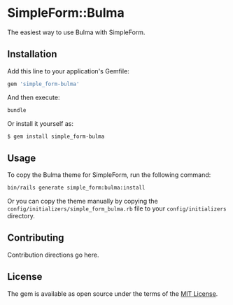 # SimpleForm::Bulma
The easiest way to use Bulma with SimpleForm.

## Installation
Add this line to your application's Gemfile:

```ruby
gem 'simple_form-bulma'
```

And then execute:
```bash
bundle
```

Or install it yourself as:
```bash
$ gem install simple_form-bulma
```

## Usage
To copy the Bulma theme for SimpleForm, run the following command:

```bash
bin/rails generate simple_form:bulma:install
```

Or you can copy the theme manually by copying the `config/initializers/simple_form_bulma.rb` file to your `config/initializers` directory.

## Contributing
Contribution directions go here.

## License
The gem is available as open source under the terms of the [MIT License](https://opensource.org/licenses/MIT).
